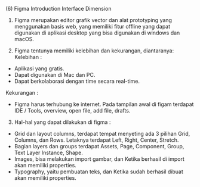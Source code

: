 (6) Figma Introduction Interface Dimension


1. Figma merupakan editor grafik vector dan alat prototyping yang menggunakan basis web, yang memiliki fitur offline yang dapat digunakan di aplikasi desktop yang bisa digunakan di windows dan macOS.

2. Figma tentunya memiliki kelebihan dan kekurangan, diantaranya:
Kelebihan : 
-	Aplikasi yang gratis.
-	Dapat digunakan di Mac dan PC.
-	Dapat berkolaborasi dengan time secara real-time.

Kekurangan : 
-	Figma harus terhubung ke internet.
Pada tampilan awal di figam terdapat IDE / Tools, overview, open file, add file, drafts.

3. Hal-hal yang dapat dilakukan di figma :
- Grid dan layout columns, terdapat tempat menyeting ada 3 pilihan Grid, Columns, dan Rows. Letaknya terdapat Left, Right, Center, Stretch.
- Bagian layers dan groups terdapat Assets, Page, Component, Group, Text Layer Instance, Shape.
- Images, bisa melakukan import gambar, dan Ketika berhasil di import akan memiliki properties. 
- Typography, yaitu pembuatan teks, dan Ketika sudah berhasil dibuat akan memiliki properties.